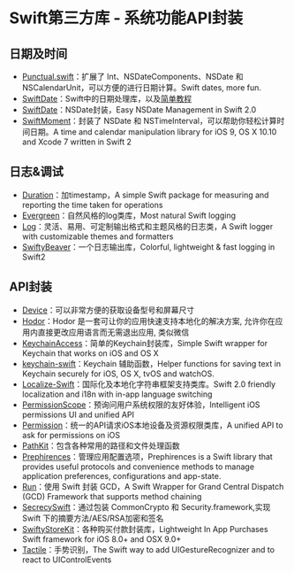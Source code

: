 # Swift第三方库 - 系统功能API封装
## 日期及时间
- [Punctual.swift][1]：扩展了 Int、NSDateComponents、NSDate 和 NSCalendarUnit，可以方便的进行日期计算。Swift dates, more fun.
- [SwiftDate][2]：Swift中的日期处理库，以及[简单教程][3]
- [SwiftDate][4]：NSDate封装，Easy NSDate Management in Swift 2.0
- [SwiftMoment][5]：封装了 NSDate 和 NSTimeInterval，可以帮助你轻松计算时间日期。A time and calendar manipulation library for iOS 9, OS X 10.10 and Xcode 7 written in Swift 2

## 日志&调试
- [Duration][6]：加timestamp，A simple Swift package for measuring and reporting the time taken for operations
- [Evergreen][7]：自然风格的log类库，Most natural Swift logging
- [Log][8]：灵活、易用、可定制输出格式和主题风格的日志类，A Swift logger with customizable themes and formatters
- [SwiftyBeaver][9]：一个日志输出库，Colorful, lightweight & fast logging in Swift2

## API封装
- [Device][10]：可以非常方便的获取设备型号和屏幕尺寸
- [Hodor][11]：Hodor 是一套可让你的应用快速支持本地化的解决方案, 允许你在应用内直接更改应用语言而无需退出应用, 类似微信
- [KeychainAccess][12]：简单的Keychain封装库，Simple Swift wrapper for Keychain that works on iOS and OS X
- [keychain-swift][13]：Keychain 辅助函数，Helper functions for saving text in Keychain securely for iOS, OS X, tvOS and watchOS.
- [Localize-Swift][14]：国际化及本地化字符串框架支持类库。Swift 2.0 friendly localization and i18n with in-app language switching
- [PermissionScope][15]：预询问用户系统权限的友好体验，Intelligent iOS permissions UI and unified API
- [Permission][16]：统一的API请求iOS本地设备及资源权限类库，A unified API to ask for permissions on iOS
- [PathKit][17]：包含各种常用的路径和文件处理函数
- [Prephirences][18]：管理应用配置选项，Prephirences is a Swift library that provides useful protocols and convenience methods to manage application preferences, configurations and app-state.
- [Run][19]：使用 Swift 封装 GCD，A Swift Wrapper for Grand Central Dispatch (GCD) Framework that supports method chaining
- [SecrecySwift][20]：通过包装 CommonCrypto 和 Security.framework,实现 Swift 下的摘要方法/AES/RSA加密和签名
- [SwiftyStoreKit][21]：各种购买付款封装库，Lightweight In App Purchases Swift framework for iOS 8.0+ and OSX 9.0+
- [Tactile][22]：手势识别，The Swift way to add UIGestureRecognizer and to react to UIControlEvents

[1]:	https://github.com/harlanhaskins/Punctual.swift "Punctual.swift"
[2]:	https://github.com/chenyangcun/SwiftDate
[3]:	http://www.aswifter.com/2015/07/26/use-swiftdate/
[4]:	https://github.com/malcommac/SwiftDate "SwiftDate"
[5]:	https://github.com/akosma/SwiftMoment "SwiftMoment"
[6]:	https://github.com/SwiftStudies/Duration "Duration"
[7]:	https://github.com/viWiD/Evergreen "Evergreen"
[8]:	https://github.com/delba/Log "Log"
[9]:	https://github.com/SwiftyBeaver/SwiftyBeaver "SwiftyBeaver"
[10]:	https://github.com/Ekhoo/Device "Device"
[11]:	https://github.com/Aufree/Hodor "Hodor"
[12]:	https://github.com/kishikawakatsumi/KeychainAccess "KeychainAccess"
[13]:	https://github.com/marketplacer/keychain-swift "keychain-swift"
[14]:	https://github.com/marmelroy/Localize-Swift "Localize-Swift"
[15]:	https://github.com/nickoneill/PermissionScope "PermissionScope"
[16]:	https://github.com/delba/Permission "Permission"
[17]:	https://github.com/kylef/PathKit "PathKit"
[18]:	https://github.com/phimage/Prephirences "Prephirences"
[19]:	https://github.com/khoiln/Run "Run"
[20]:	https://github.com/adow/SecrecySwift "SecrecySwift"
[21]:	https://github.com/bizz84/SwiftyStoreKit "SwiftyStoreKit"
[22]:	https://github.com/delba/Tactile "Tactile"
